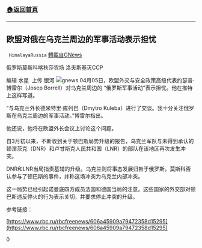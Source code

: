###  [:house:返回首頁](https://github.com/ourhimalayas/txt)
---

## 欧盟对俄在乌克兰周边的军事活动表示担忧
` HimalayaRussia` [轉載自GNews](https://gnews.org/zh-hans/1052688/)

俄罗斯莫斯科喀秋莎农场 洛夫斯基灭CCP

编辑 水星  上传 银河
![]()![](https://gnews.org/wp-content/uploads/2021/03/Snipaste_2021-03-23_18-34-19-1.jpg)gnews
04月05日，欧盟外交与安全政策高级代表约瑟普·博雷尔（Josep Borrell）对乌克兰周边的 “俄罗斯军事活动”表示担忧。他在推特上这样写道。

“与乌克兰外长德米特里·库列巴（Dmytro Kuleba）进行了交谈。我十分关注俄罗斯在乌克兰周边的军事活动。”博雷尔指出。

他还说，他将在欧盟外长会议上讨论这个问题。

自3月初以来，不断收到关于顿巴斯局势升级的报告，乌克兰军队与未得到承认的顿涅茨克（DNR）和卢甘斯克人民共和国（LNR）的部队在该地区再次发生冲突。

DNR和LNR当局指责基辅的升级。乌克兰则将事态发展归咎于俄罗斯。莫斯科否认参与了顿巴斯的事件，并称这场冲突为乌克兰内部冲突。

这一局势已经引起诺曼底四方成员法国和德国当局的注意。这些国家的外交部对顿巴斯违反停火的行为表示关切，并要求停止冲突的升级。

参考链接：

[https://www.rbc.ru/rbcfreenews/606a45909a79472358d15295](https://www.rbc.ru/rbcfreenews/606a45909a79472358d15295)

0
